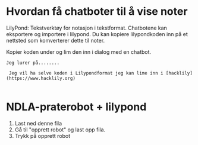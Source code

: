 # Hvordan få chatboter til å vise noter

LilyPond: Tekstverktøy for notasjon i tekstformat. Chatbotene kan eksportere og importere i lilypond. Du kan kopiere lilypondkoden inn på et nettsted som komverterer dette til noter.



Kopier koden under og lim den inn i dialog med en chatbot. 
```
Jeg lurer på........ 

 Jeg vil ha selve koden i Lilypondformat jeg kan lime inn i [hacklily](https://www.hacklily.org)


```

# NDLA-praterobot + lilypond

1. Last ned denne fila
2. Gå til "opprett robot" og last opp fila. 
3. Trykk på opprett robot




